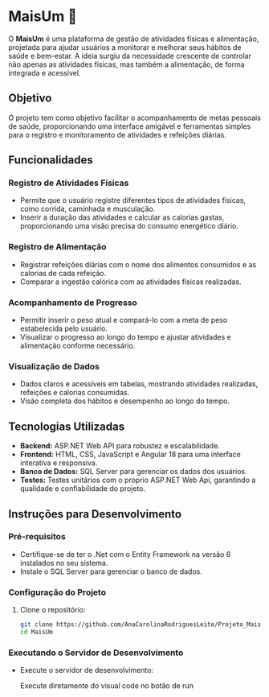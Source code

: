 # MaisUm 💪

O **MaisUm** é uma plataforma de gestão de atividades físicas e alimentação, projetada para ajudar usuários a monitorar e melhorar seus hábitos de saúde e bem-estar. A ideia surgiu da necessidade crescente de controlar não apenas as atividades físicas, mas também a alimentação, de forma integrada e acessível.

## Objetivo

O projeto tem como objetivo facilitar o acompanhamento de metas pessoais de saúde, proporcionando uma interface amigável e ferramentas simples para o registro e monitoramento de atividades e refeições diárias.

## Funcionalidades

### Registro de Atividades Físicas
- Permite que o usuário registre diferentes tipos de atividades físicas, como corrida, caminhada e musculação.
- Inserir a duração das atividades e calcular as calorias gastas, proporcionando uma visão precisa do consumo energético diário.

### Registro de Alimentação
- Registrar refeições diárias com o nome dos alimentos consumidos e as calorias de cada refeição.
- Comparar a ingestão calórica com as atividades físicas realizadas.

### Acompanhamento de Progresso
- Permitir inserir o peso atual e compará-lo com a meta de peso estabelecida pelo usuário.
- Visualizar o progresso ao longo do tempo e ajustar atividades e alimentação conforme necessário.

### Visualização de Dados
- Dados claros e acessíveis em tabelas, mostrando atividades realizadas, refeições e calorias consumidas.
- Visão completa dos hábitos e desempenho ao longo do tempo.

## Tecnologias Utilizadas
- **Backend:** ASP.NET Web API para robustez e escalabilidade.
- **Frontend:** HTML, CSS, JavaScript e Angular 18 para uma interface interativa e responsiva.
- **Banco de Dados:** SQL Server para gerenciar os dados dos usuários.
- **Testes:** Testes unitários com o proprio ASP.NET Web Api, garantindo a qualidade e confiabilidade do projeto.

## Instruções para Desenvolvimento

### Pré-requisitos
- Certifique-se de ter o .Net com o Entity Framework na versão 6 instalados no seu sistema.
- Instale o SQL Server para gerenciar o banco de dados.

### Configuração do Projeto

1. Clone o repositório:
   ```bash
   git clone https://github.com/AnaCarolinaRodriguesLeite/Projeto_MaisUm
   cd MaisUm

### Executando o Servidor de Desenvolvimento
- Execute o servidor de desenvolvimento:
   
  Execute diretamente do visual code no botão de run
